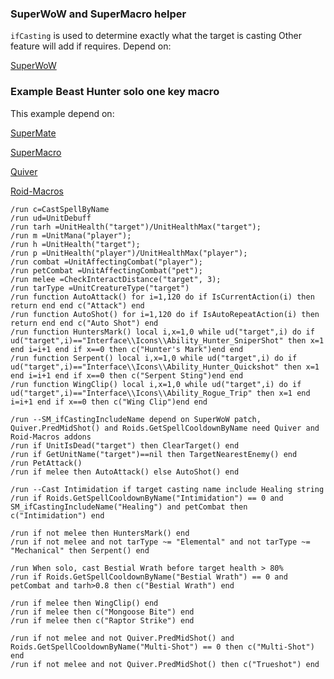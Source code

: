 ### SuperWoW and SuperMacro helper
`ifCasting` is used to determine exactly what the target is casting
Other feature will add if requires.
Depend on:

[SuperWoW](https://github.com/balakethelock/SuperWoW)  

### Example Beast Hunter solo one key macro
This example depend on:

[SuperMate](https://github.com/leenux/SuperMate)

[SuperMacro](https://github.com/Monteo/SuperMacro) 

[Quiver](https://github.com/SabineWren/Quiver) 

[Roid-Macros](https://github.com/DennisWG/Roid-Macros)

```
/run c=CastSpellByName
/run ud=UnitDebuff
/run tarh =UnitHealth("target")/UnitHealthMax("target");
/run m =UnitMana("player");
/run h =UnitHealth("target");
/run p =UnitHealth("player")/UnitHealthMax("player");
/run combat =UnitAffectingCombat("player");
/run petCombat =UnitAffectingCombat("pet");
/run melee =CheckInteractDistance("target", 3);
/run tarType =UnitCreatureType("target")
/run function AutoAttack() for i=1,120 do if IsCurrentAction(i) then return end end c("Attack") end
/run function AutoShot() for i=1,120 do if IsAutoRepeatAction(i) then return end end c("Auto Shot") end
/run function HuntersMark() local i,x=1,0 while ud("target",i) do if ud("target",i)=="Interface\\Icons\\Ability_Hunter_SniperShot" then x=1 end i=i+1 end if x==0 then c("Hunter's Mark")end end
/run function Serpent() local i,x=1,0 while ud("target",i) do if ud("target",i)=="Interface\\Icons\\Ability_Hunter_Quickshot" then x=1 end i=i+1 end if x==0 then c("Serpent Sting")end end
/run function WingClip() local i,x=1,0 while ud("target",i) do if ud("target",i)=="Interface\\Icons\\Ability_Rogue_Trip" then x=1 end i=i+1 end if x==0 then c("Wing Clip")end end

/run --SM_ifCastingIncludeName depend on SuperWoW patch, Quiver.PredMidShot() and Roids.GetSpellCooldownByName need Quiver and Roid-Macros addons
/run if UnitIsDead("target") then ClearTarget() end
/run if GetUnitName("target")==nil then TargetNearestEnemy() end
/run PetAttack()
/run if melee then AutoAttack() else AutoShot() end

/run --Cast Intimidation if target casting name include Healing string
/run if Roids.GetSpellCooldownByName("Intimidation") == 0 and SM_ifCastingIncludeName("Healing") and petCombat then c("Intimidation") end

/run if not melee then HuntersMark() end
/run if not melee and not tarType ~= "Elemental" and not tarType ~= "Mechanical" then Serpent() end

/run When solo, cast Bestial Wrath before target health > 80%
/run if Roids.GetSpellCooldownByName("Bestial Wrath") == 0 and petCombat and tarh>0.8 then c("Bestial Wrath") end

/run if melee then WingClip() end
/run if melee then c("Mongoose Bite") end
/run if melee then c("Raptor Strike") end

/run if not melee and not Quiver.PredMidShot() and Roids.GetSpellCooldownByName("Multi-Shot") == 0 then c("Multi-Shot") end
/run if not melee and not Quiver.PredMidShot() then c("Trueshot") end

```